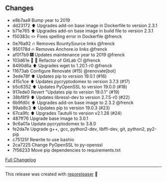 ## Changes

- e8b7aa9 Bump year to 2019 
- dd23172 :arrow_up: Upgrades add-on base image in Dockerfile to version 2.3.1 
- b71e765 :arrow_up: Upgrades add-on base image in build file to version 2.3.1 
- f50383c :pencil2: Fixes spelling error in Dockerfile @frenck 
- 0e76a92 :fire: Removes BountySource links @frenck 
- 950178d :fire: Removes Anchore.io links @frenck 
- af0f7b9 :fireworks: Updates maintenance year to 2019 @frenck 
- 103d61e :tractor: :rocket: Refactor of GitLab CI @frenck 
- 8490d6a :arrow_up: Upgrades wget to 1.20.1-r0 @frenck 
- 11673ab Configure Renovate (#15) @renovate[bot] 
- 3ede78f :arrow_up: Updates pip to version 19.0.1 (#16) 
- 415c1ce :arrow_up: Updates pycryptodomex to version 3.7.3 (#17) 
- b5c6352 :arrow_up: Updates PyOpenSSL to version 19.0.0 (#18) 
- 917ede0 Revert "Updates pip to version 19.0.1" (#19) 
- 38bf8f9 :arrow_up: Updates libressl-dev to version 2.7.5-r0 (#22) 
- 6b9fd0c :arrow_up: Upgrades add-on base image to 2.3.2 @frenck 
- 99ab8c3 :arrow_up: Updates pip to version 19.0.3 (#23) 
- 67ca9fc :arrow_up: Upgrades Tautulli to version v2.1.28 (#24) 
- 487ff76 Upgrade base image to 3.0.1 
- 9c6a01a Update pycryptodomex to 3.8.0 
- fe2da7e Upgrade g++, gcc, python2-dev, libffi-dev, git, python2, py2-pip 
- c75125f Rewrite to use bashio 
- 2ca7225 Change PyOpenSSL to py-openssl 
- 7f56233 Move pip dependencies to requirements.txt 

[Full Changelog][changelog]

***

This release was created with [reporeleaser][reporeleaser] :tada:

[reporeleaser]: https://pypi.org/project/reporeleaser/
[changelog]: https://github.com/hassio-addons/addon-tautulli/compare/v0.4.1...v1.0.0